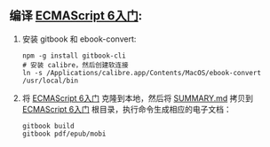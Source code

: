 ## 编译 [ECMAScript 6入门](https://github.com/ruanyf/es6tutorial):

1. 安装 gitbook 和 ebook-convert:

   ```shell
   npm -g install gitbook-cli
   # 安装 calibre，然后创建软连接
   ln -s /Applications/calibre.app/Contents/MacOS/ebook-convert /usr/local/bin
   ```

2. 将 [ECMAScript 6入门](https://github.com/ruanyf/es6tutorial) 克隆到本地，然后将 [SUMMARY.md](es6tutorial/SUMMARY.md) 拷贝到 [ECMAScript 6入门](https://github.com/ruanyf/es6tutorial) 根目录，执行命令生成相应的电子文档：

   ```Shell
   gitbook build
   gitbook pdf/epub/mobi
   ```

